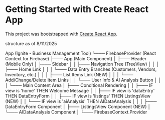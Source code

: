 # Getting Started with Create React App

This project was bootstrapped with [Create React App](https://github.com/facebook/create-react-app).

structure as of 8/11/2025

App (Ignite - Business Management Tool)
└─── FirebaseProvider (React Context for Firebase)
     ├─── App (Main Component)
     │    ├─── Header (Mobile Only)
     │    ├─── Sidebar
     │    │    ├─── Navigation Tree (TreeView)
     │    │    │    ├─── Home Link
     │    │    │    └─── Data Entry Branches (Customers, Vendors, Inventory, etc.)
     │    │    │         ├─── List Items Link (NEW)
     │    │    │         └─── Add/Change/Delete Item Links
     │    │    └─── User Info & AI Analysis Button
     │    │
     │    └─── Main Content Area
     │         ├─── Conditional Rendering
     │         │    ├─── IF view is 'home' THEN Welcome Message
     │         │    ├─── IF view is 'dataEntry' THEN DataEntryForm
     │         │    ├─── IF view is 'listings' THEN ListingsView (NEW)
     │         │    └─── IF view is 'aiAnalysis' THEN AIDataAnalysis
     │         │
     │         ├─── DataEntryForm Component
     │         ├─── ListingsView Component (NEW)
     │         └─── AIDataAnalysis Component
     │
     └─── FirebaseContext.Provider


